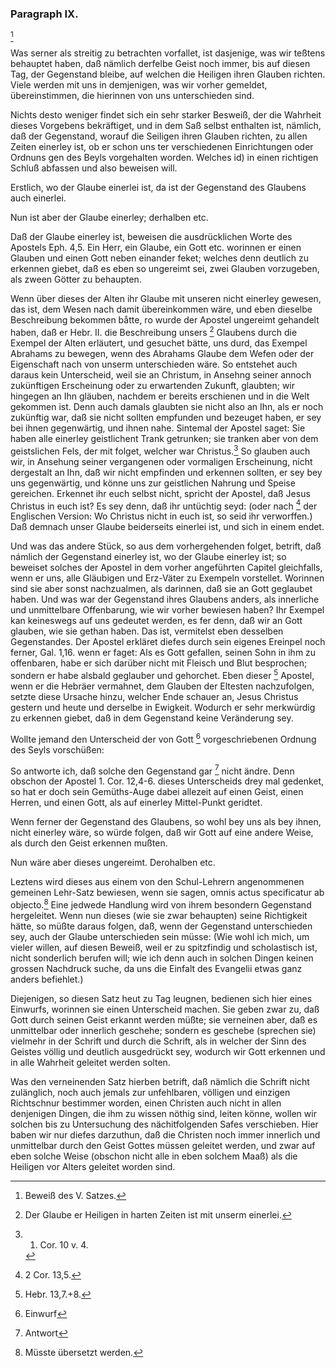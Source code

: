 <!-- Seite 70 --> <!-- content-0082.xml -->

### Paragraph IX. ###

[^k2r9]

Was serner als streitig zu betrachten vorfallet,
ist dasjenige, was wir teßtens behauptet haben,
daß nämlich derfelbe Geist noch immer, bis auf diesen
Tag, der Gegenstand bleibe, auf welchen die
Heiligen ihren Glauben richten. Viele werden mit
uns in demjenigen, was wir vorher gemeldet, übereinstimmen,
die hierinnen von uns unterschieden sind.

<!-- Seite 71 -->

Nichts desto weniger findet sich ein sehr starker Besweiß, 
der die Wahrheit dieses Vorgebens bekräftiget, 
und in dem Saß selbst enthalten ist, nämlich, daß der 
Gegenstand, worauf die Seiligen ihren Glauben 
richten, zu allen Zeiten einerley ist, ob er schon uns 
ter verschiedenen Einrichtungen oder Ordnuns 
gen des Beyls vorgehalten worden. Welches id) 
in einen richtigen Schluß abfassen und also beweisen 
will. 

Erstlich, wo der Glaube einerlei ist, da ist der 
Gegenstand des Glaubens auch einerlei. 

Nun ist aber der Glaube einerley; derhalben etc.

Daß der Glaube einerley ist, beweisen die ausdrücklichen
Worte des Apostels Eph. 4,5. Ein Herr, ein
Glaube, ein Gott etc. worinnen er einen Glauben
und einen Gott neben einander feket; welches denn
deutlich zu erkennen giebet, daß es eben so ungereimt
sei, zwei Glauben vorzugeben, als zween Götter
zu behaupten.

Wenn über dieses der Alten ihr Glaube mit unseren
nicht einerley gewesen, das ist, dem Wesen nach damit
übereinkommen wäre, und eben dieselbe Beschreibung
bekommen båtte, ro wurde der Apostel ungereimt gehandelt
haben, daß er Hebr. II. die Beschreibung unsers [^k2r10]
Glaubens durch die Exempel der Alten erläutert, und gesuchet
bätte, uns durd, das Exempel Abrahams zu bewegen,
wenn des Abrahams Glaube dem Wefen oder
der Eigenschaft nach von unserm unterschieden wäre.
So entstehet auch daraus kein Unterscheid, weil sie an
Christum, in Ansehng seiner annoch zukünftigen Erscheinung
oder zu erwartenden Zukunft, glaubten; wir
hingegen an Ihn gläuben, nachdem er bereits erschienen
und in die Welt gekommen ist. Denn auch damals
glaubten sie nicht also an Ihn, als er noch zukünftig war,
daß sie nicht sollten empfunden und bezeuget haben, er
sey bei ihnen gegenwärtig, und ihnen nahe. Sintemal<!-- Seite 72 -->
der Apostel saget: Sie haben alle einerley geistlichent
Trank getrunken; sie tranken aber von dem geistslichen 
Fels, der mit folget, welcher war Christus.[^k2r11]
So glauben auch wir, in Ansehung seiner vergangenen
oder vormaligen Erscheinung, nicht dergestalt an Ihn,
daß wir nicht empfinden und erkennen sollten, er sey bey
uns gegenwärtig, und könne uns zur geistlichen Nahrung
und Speise gereichen. Erkennet ihr euch selbst
nicht, spricht der Apostel, daß Jesus Christus in euch
ist? Es sey denn, daß ihr untüchtig seyd: (oder nach [^k2r12]
der Englischen Version: Wo Christus nicht in euch
ist, so seid ihr verworffen.) Daß demnach unser
Glaube beiderseits einerlei ist, und sich in einem endet.

Und was das andere Stück, so aus dem vorhergehenden
folget, betrift, daß námlich der Gegenstand einerley
ist, wo der Glaube einerley ist; so beweiset solches
der Apostel in dem vorher angeführten Capitel gleichfalls,
wenn er uns, alle Gläubigen und Erz-Väter zu
Exempeln vorstellet. Worinnen sind sie aber sonst nachzualmen,
als darinnen, daß sie an Gott geglaubet haben.
Und was war der Gegenstand ihres Glaubens anders,
als innerliche und unmittelbare Offenbarung, wie
wir vorher bewiesen haben? Ihr Exempel kan keineswegs
auf uns gedeutet werden, es fer denn, daß wir an
Gott glauben, wie sie gethan haben. Das ist, vermitelst
eben desselben Gegenstandes. Der Apostel erkläret
diefes durch sein eigenes Ereinpel noch ferner, Gal. 1,16. 
wenn er faget: Als es Gott gefallen, seinen
Sohn in ihm zu offenbaren, habe er sich darüber
nicht mit Fleisch und Blut besprochen; sondern er
habe alsbald geglauber und gehorchet. Eben dieser [^k2r13]
Apostel, wenn er die Hebräer vermahnet, dem Glauben
der Eltesten nachzufolgen, setzte diese Ursache hinzu, welcher
Ende schauer an, Jesus Christus gestern und
heute und derselbe in Ewigkeit. Wodurch er sehr
merkwürdig zu erkennen giebet, daß in dem Gegenstand
keine Veränderung sey.<!-- Seite 73 -->

Wollte jemand den Unterscheid der von Gott [^k2r14]
vorgeschriebenen Ordnung des Seyls vorschüßen:

So antworte ich, daß solche den Gegenstand gar [^k2r15]
nicht ändre. Denn obschon der Apostel 1. Cor. 12,4-6.
dieses Unterscheids drey mal gedenket, so hat er
doch sein Gemüths-Auge dabei allezeit auf einen Geist,
einen Herren, und einen Gott, als auf einerley Mittel-Punkt 
geridtet.

Wenn ferner der Gegenstand des Glaubens, so
wohl bey uns als bey ihnen, nicht einerley wäre, so
würde folgen, daß wir Gott auf eine andere Weise,
als durch den Geist erkennen mußten.

Nun wäre aber dieses ungereimt. Derohalben etc.

Leztens wird dieses aus einem von den Schul-Lehrern
angenommenen gemeinen Lehr-Satz bewiesen,
wenn sie sagen, omnis actus specificatur ab objecto.[^k2f9] 
Eine jedwede Handlung wird von ihrem besondern Gegenstand
hergeleitet. Wenn nun dieses (wie sie zwar
behaupten) seine Richtigkeit hätte, so müßte daraus folgen,
daß, wenn der Gegenstand unterschieden sey,
auch der Glaube unterschieden sein müsse: (Wie
wohl ich mich, um vieler willen, auf diesen Beweiß,
weil er zu spitzfindig und scholastisch ist, nicht sonderlich
berufen will; wie ich denn auch in solchen Dingen keinen
grossen Nachdruck suche, da uns die Einfalt des 
Evangelii etwas ganz anders befiehlet.)

Diejenigen, so diesen Satz heut zu Tag leugnen,
bedienen sich hier eines Einwurfs, worinnen sie einen Unterscheid
machen. Sie geben zwar zu, daß Gott durch
seinen Geist erkannt werden müßte; sie verneinen
aber, daß es unmittelbar oder innerlich geschehe;
sondern es geschebe (sprechen sie) vielmehr in der
Schrift und durch die Schrift, als in welcher der
Sinn des Geistes völlig und deutlich ausgedrückt
sey, wodurch wir Gott erkennen und in
alle Wahrheit geleitet werden solten.<!-- Seite 74 -->

Was den verneinenden Satz hierben betrift, daß
nämlich die Schrift nicht zulänglich, noch auch jemals
zur unfehlbaren, völligen und einzigen Richtschnur bestimmer 
worden, einen Christen auch nicht in allen denjenigen
Dingen, die ihm zu wissen nöthig sind, leiten
könne, wollen wir solchen bis zu Untersuchung des
nächitfolgenden Safes verschieben. Hier baben wir
nur diefes darzuthun, daß die Christen noch immer
innerlich und unmittelbar durch den Geist Gottes
müssen geleitet werden, und zwar auf eben solche
Weise (obschon nicht alle in eben solchem Maaß) als
die Heiligen vor Alters geleitet worden sind.


[^k2f9]: Müsste übersetzt werden.

[^k2r9]: Beweiß des V. Satzes.
[^k2r10]: Der Glaube er Heiligen in harten Zeiten ist mit unserm einerlei.
[^k2r11]: 1. Cor. 10 v. 4.
[^k2r12]: 2 Cor. 13,5.
[^k2r13]: Hebr. 13,7.+8.
[^k2r14]: Einwurf
[^k2r15]: Antwort


